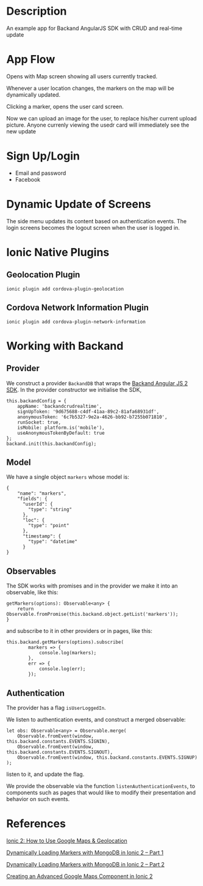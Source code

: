 # Description

An example app for Backand AngularJS SDK with CRUD and real-time update

#  App Flow

Opens with Map screen showing all users currently tracked. 

Whenever a user location changes, the markers on the map will be dynamically updated.

Clicking a marker, opens the user card screen.

Now we can upload an image for the user, to replace his/her current upload picture. Anyone currenly viewing the usedr card will immediately see the new update

# Sign Up/Login

* Email and password
* Facebook

# Dynamic Update of Screens

The side menu updates its content based on authentication events. The login screens becomes the logout screen when the user is logged in.

# Ionic Native Plugins

## Geolocation Plugin

    ionic plugin add cordova-plugin-geolocation

## Cordova Network Information Plugin

    ionic plugin add cordova-plugin-network-information

# Working with Backand

## Provider

We construct a provider `BackandDB` that wraps the [Backand Angular JS 2 SDK](https://github.com/backand/angular2-sdk). In the provider constructor we initialise the SDK, 

    this.backandConfig = {
        appName: 'backandcrudrealtime',
        signUpToken: '9d675688-c4df-41aa-89c2-81afa68931df',
        anonymousToken: '6c7b5327-9e2a-4626-bb92-b7255b071810',
        runSocket: true,
        isMobile: platform.is('mobile'),
        useAnonymousTokenByDefault: true
    };
    backand.init(this.backandConfig);

## Model

We have a single object `markers` whose model is:

    {
        "name": "markers",
        "fields": {
          "userId": {
            "type": "string"
          },
          "loc": {
            "type": "point"
          },
          "timestamp": {
            "type": "datetime"
          }
    }

## Observables
The SDK works with promises and in the provider we make it into an observable, like this:

    getMarkers(options): Observable<any> {      
        return Observable.fromPromise(this.backand.object.getList('markers'));
    }

and subscribe to it in other providers or in pages, like this:

    this.backand.getMarkers(options).subscribe(
            markers => {
                console.log(markers);
            },
            err => {
                console.log(err);   
            });

## Authentication

The provider has a flag `isUserLoggedIn`.

We listen to authentication events, and construct a merged observable:

    let obs: Observable<any> = Observable.merge(
        Observable.fromEvent(window, this.backand.constants.EVENTS.SIGNIN),
        Observable.fromEvent(window, this.backand.constants.EVENTS.SIGNOUT),
        Observable.fromEvent(window, this.backand.constants.EVENTS.SIGNUP)
    );

listen to it, and update the flag. 

We provide the observable via the function `listenAuthenticationEvents`, to components such as pages that would like to modify their presentation and behavior on such events.



# References

[Ionic 2: How to Use Google Maps & Geolocation](https://www.joshmorony.com/ionic-2-how-to-use-google-maps-geolocation-video-tutorial/)

[Dynamically Loading Markers with MongoDB in Ionic 2 – Part 1](https://www.joshmorony.com/dynamically-loading-markers-with-mongodb-in-ionic-2-part-1/)

[Dynamically Loading Markers with MongoDB in Ionic 2 – Part 2](https://www.joshmorony.com/dynamically-loading-markers-with-mongodb-in-ionic-2-part-2/)

[Creating an Advanced Google Maps Component in Ionic 2](https://www.joshmorony.com/creating-an-advanced-google-maps-component-in-ionic-2/)